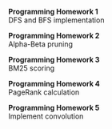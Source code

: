 **Programming Homework 1**  
DFS and BFS implementation  

**Programming Homework 2**  
Alpha-Beta pruning

**Programming Homework 3**  
BM25 scoring

**Programming Homework 4**  
PageRank calculation

**Programming Homework 5**  
Implement convolution
